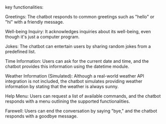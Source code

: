  key functionalities:

Greetings: The chatbot responds to common greetings such as "hello" or "hi" with a friendly message.

Well-being Inquiry: It acknowledges inquiries about its well-being, even though it's just a computer program.

Jokes: The chatbot can entertain users by sharing random jokes from a predefined list.

Time Information: Users can ask for the current date and time, and the chatbot provides this information using the datetime module.

Weather Information (Simulated): Although a real-world weather API integration is not included, the chatbot simulates providing weather information by stating that the weather is always sunny.

Help Menu: Users can request a list of available commands, and the chatbot responds with a menu outlining the supported functionalities.

Farewell: Users can end the conversation by saying "bye," and the chatbot responds with a goodbye message.
